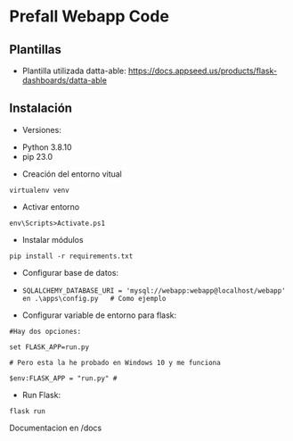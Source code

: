 # Prefall Webapp Code

## Plantillas

* Plantilla utilizada datta-able: https://docs.appseed.us/products/flask-dashboards/datta-able


## Instalación


* Versiones:

- Python 3.8.10
- pip 23.0

* Creación del entorno vitual

```
virtualenv venv
```

* Activar entorno

```
env\Scripts>Activate.ps1
```

* Instalar módulos

```
pip install -r requirements.txt
```

* Configurar base de datos:

-     SQLALCHEMY_DATABASE_URI = 'mysql://webapp:webapp@localhost/webapp' en .\apps\config.py   # Como ejemplo

* Configurar variable de entorno para flask:

```
#Hay dos opciones:

set FLASK_APP=run.py

# Pero esta la he probado en Windows 10 y me funciona

$env:FLASK_APP = "run.py" #
```

* Run Flask:

```
flask run 
```

Documentacion en /docs
